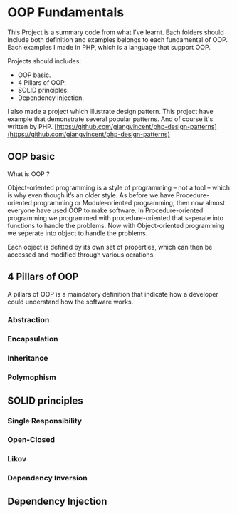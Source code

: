 # OOP Fundamentals

This Project is a summary code from what I've learnt. Each folders should include both definition and examples belongs to each fundamental of OOP. Each examples I made in PHP, which is a language that support OOP.

Projects should includes:

- OOP basic.
- 4 Pillars of OOP.
- SOLID principles.
- Dependency Injection.

I also made a project which illustrate design pattern. This project have example that demonstrate several popular patterns. And of course it's written by PHP.
[https://github.com/giangvincent/php-design-patterns](https://github.com/giangvincent/php-design-patterns)

## OOP basic

What is OOP ?

Object-oriented programming is a style of programming – not a tool – which is why even though it’s an older style. As before we have Procedure-oriented programming or Module-oriented programming, then now almost everyone have used OOP to make software. In Procedure-oriented programming we programmed with procedure-oriented that seperate into functions to handle the problems. Now with Object-oriented programming we seperate into object to handle the problems.

Each object is defined by its own set of properties, which can then be accessed and modified through various oerations.

## 4 Pillars of OOP

A pillars of OOP is a maindatory definition that indicate how a developer could understand how the software works.

### Abstraction

### Encapsulation

### Inheritance

### Polymophism

## SOLID principles

### Single Responsibility

### Open-Closed

### Likov

### Dependency Inversion

## Dependency Injection
